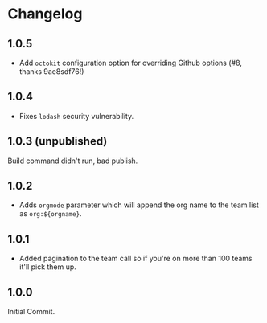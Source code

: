 # Changelog

## 1.0.5

* Add `octokit` configuration option for overriding Github options (#8, thanks 9ae8sdf76!)

## 1.0.4

* Fixes `lodash` security vulnerability.

## 1.0.3 (unpublished)

Build command didn't run, bad publish.

## 1.0.2

* Adds `orgmode` parameter which will append the org name to the team list as `org:${orgname}`.

## 1.0.1

* Added pagination to the team call so if you're on more than 100 teams it'll pick them up.

## 1.0.0

Initial Commit.